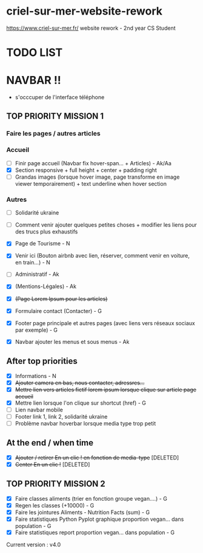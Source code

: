 # criel-sur-mer-website-rework
https://www.criel-sur-mer.fr/ website rework - 2nd year CS Student

# TODO LIST

# NAVBAR !!

- s'occcuper de l'interface téléphone

## TOP PRIORITY MISSION 1
### Faire les pages / autres articles
### Accueil
- [ ] Finir page accueil (Navbar fix hover-span... + Articles) - Ak/Aa
- [x] Section responsive + full height + center + padding right
- [ ] Grandas images (lorsque hover image, page transforme en image viewer temporairement) + text underline when hover section
### Autres
- [ ] Solidarité ukraine
- [ ] Comment venir ajouter quelques petites choses + modifier les liens pour des trucs plus exhaustifs
- [x] Page de Tourisme - N
- [x] Venir ici (Bouton airbnb avec lien, réserver, comment venir en voiture, en train...) - N
- [ ] Administratif - Ak
- [x] (Mentions-Légales) - Ak
- [x] ~~(Page Lorem Ipsum pour les articles)~~

- [x] Formulaire contact (Contacter) - G
- [x] Footer page principale et autres pages (avec liens vers réseaux sociaux par exemple) - G
- [x] Navbar ajouter les menus et sous menus - Ak


## After top priorities
- [x] Informations - N
- [x] ~~Ajouter camera en bas, nous contacter, adressres...~~
- [x] ~~Mettre lien vers articles fictif lorem ipsum lorsque clique sur article page accueil~~
- [x] Mettre lien lorsque l'on clique sur shortcut (href) - G
- [ ] Lien navbar mobile 
- [ ] Footer link 1, link 2, solidarité ukraine
- [ ] Problème navbar hoverbar lorsque media type trop petit 

## At the end / when time
- [x] ~~Ajouter / retirer En un clic ! en fonction de media-type~~ [DELETED]
- [x] ~~Center En un clic !~~ [DELETED]

## TOP PRIORITY MISSION 2
- [x] Faire classes aliments (trier en fonction groupe vegan....) - G
- [x] Regen les classes (+10000) - G
- [x] Faire les jointures Aliments - Nutrition Facts (sum) - G
- [x] Faire statistiques Python Pyplot graphique proportion vegan... dans population - G
- [x] Faire statistiques report proportion vegan... dans population - G

Current version : v4.0

